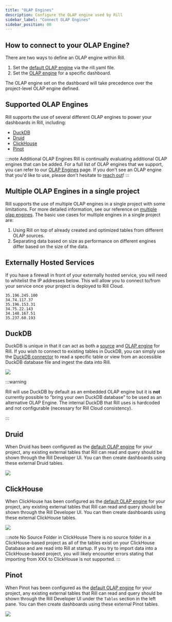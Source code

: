 ```yaml
---
title: "OLAP Engines"
description: Configure the OLAP engine used by Rill
sidebar_label: "Connect OLAP Engines"
sidebar_position: 00
---
```


## How to connect to your OLAP Engine?

There are two ways to define an OLAP engine within Rill.

1. Set the [default OLAP engine](../../reference/project-files/rill-yaml#configuring-the-default-olap-engine) via the rill.yaml file.
2. Set the [OLAP engine](../../reference/project-files/explore-dashboards.md) for a specific dashboard.

The OLAP engine set on the dashboard will take precedence over the project-level OLAP engine defined.

## Supported OLAP Engines

Rill supports the use of several different OLAP engines to power your dashboards in Rill, including:
- [DuckDB](/reference/olap-engines/duckdb.md)
- [Druid](/reference/olap-engines/druid.md)
- [ClickHouse](/reference/olap-engines/clickhouse.md)
- [Pinot](/reference/olap-engines/pinot.md)

:::note Additional OLAP Engines
Rill is continually evaluating additional OLAP engines that can be added. For a full list of OLAP engines that we support, you can refer to our [OLAP Engines](/reference/olap-engines) page. If you don't see an OLAP engine that you'd like to use, please don't hesitate to [reach out](/contact)!
:::

## Multiple OLAP Engines in a single project

Rill supports the use of multiple OLAP engines in a single project with some limitations. For more detailed information, see our reference on [multiple olap engines](../../reference/olap-engines/multiple-olap). The basic use cases for multiple engines in a single project are: 

1. Using Rill on top of already created and optimized tables from different OLAP sources.
2. Separating data based on size as performance on different engines differ based on the size of the data.

## Externally Hosted Services
If you have a firewall in front of your externally hosted service, you will need to whitelist the IP addresses below. This will allow you to connect to/from your service once your project is deployed to Rill Cloud. 
```
35.196.245.100
34.74.117.37
35.196.153.31
34.75.22.143
34.148.167.51
35.237.60.193
```


## DuckDB

DuckDB is unique in that it can act as both a [source](../../reference/connectors/motherduck.md) and [OLAP engine](../../reference/olap-engines/duckdb.md) for Rill. If you wish to connect to existing tables in DuckDB, you can simply use the [DuckDB connector](../../reference/connectors/motherduck.md#connecting-to-external-duckdb-as-a-source) to read a specific table or view from an accessible DuckDB database file and ingest the data into Rill.

<img src = '/img/build/connect/duckdb.png' class='rounded-gif' />
<br />

:::warning

Rill will use DuckDB by default as an embedded OLAP engine but it is **not** currently possible to "bring your own DuckDB database" to be used as an alternative OLAP Engine. The internal DuckDB that Rill uses is hardcoded and not configurable (necessary for Rill Cloud consistency).

:::


## Druid

When Druid has been configured as the [default OLAP engine](../../reference/project-files/rill-yaml.md#configuring-the-default-olap-engine) for your project, any existing external tables that Rill can read and query should be shown through the Rill Developer UI. You can then create dashboards using these external Druid tables.

<img src = '/img/build/connect/external-tables/external-druid-table.png' class='rounded-gif' />
<br />

## ClickHouse

When ClickHouse has been configured as the [default OLAP engine](../../reference/project-files/rill-yaml.md#configuring-the-default-olap-engine) for your project, any existing external tables that Rill can read and query should be shown through the Rill Developer UI. You can then create dashboards using these external ClickHouse tables.

<img src = '/img/build/connect/clickhouse.png' class='rounded-gif' />
<br />

:::note No Source Folder in ClickHouse
There is no source folder in a ClickHouse-based project as all of the tables exist on your ClickHouse Database and are read into Rill at startup. If you try to import data into a ClickHouse-based project, you will likely encounter errors stating that importing from XXX to ClickHouse is not supported.
:::

## Pinot

When Pinot has been configured as the [default OLAP engine](../../reference/project-files/rill-yaml.md#configuring-the-default-olap-engine) for your project, any existing external tables that Rill can read and query should be shown through the Rill Developer UI under the `Tables` section in the left pane. You can then create dashboards using these external Pinot tables.

<img src = '/img/build/connect/external-tables/external-pinot-table.png' class='rounded-gif' />
<br />